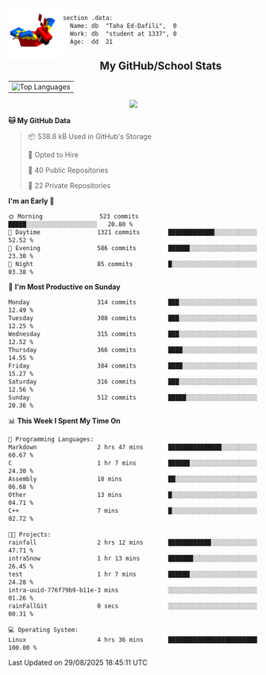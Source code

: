 <img src="parrot_fly_flipped.gif" align="left" height="110">


```assembly
section .data:
  Name: db  "Taha Ed-Dafili",  0
  Work: db  "student at 1337", 0
  Age:  dd  21
```


<div align="center">
  <h2>My GitHub/School Stats</h2>
</div>
<table align="center">
  <tr>
    <td align="center"><img width="450" src="https://github-readme-stats.vercel.app/api/top-langs/?username=0rayn&layout=compact&theme=github_dark&hide=html,makefile,css&exclude_repo=Yona2.0,Nand2Tetris&hide_border=true&langs_count=6" alt="Top Languages" /></td>
<!--     <td align="center"><img src="https://github-readme-streak-stats.herokuapp.com?user=0rayn&theme=github-dark-blue&hide_border=true&border_radius=5" alt="GitHub Streak" /></td>
  </tr> -->
</table>
 <p align="center">
  <a href="https://github.com/0rayn">
    <img src="https://komarev.com/ghpvc/?username=0rayn&color=blue&style=flat)" />
  </a>
</p>

<!--START_SECTION:waka-->
**🐱 My GitHub Data** 

> 📦 538.8 kB Used in GitHub's Storage 
 > 
> 💼 Opted to Hire
 > 
> 📜 40 Public Repositories 
 > 
> 🔑 22 Private Repositories 
 > 
**I'm an Early 🐤** 

```text
🌞 Morning                523 commits         █████░░░░░░░░░░░░░░░░░░░░   20.80 % 
🌆 Daytime                1321 commits        █████████████░░░░░░░░░░░░   52.52 % 
🌃 Evening                586 commits         ██████░░░░░░░░░░░░░░░░░░░   23.30 % 
🌙 Night                  85 commits          █░░░░░░░░░░░░░░░░░░░░░░░░   03.38 % 
```
📅 **I'm Most Productive on Sunday** 

```text
Monday                   314 commits         ███░░░░░░░░░░░░░░░░░░░░░░   12.49 % 
Tuesday                  308 commits         ███░░░░░░░░░░░░░░░░░░░░░░   12.25 % 
Wednesday                315 commits         ███░░░░░░░░░░░░░░░░░░░░░░   12.52 % 
Thursday                 366 commits         ████░░░░░░░░░░░░░░░░░░░░░   14.55 % 
Friday                   384 commits         ████░░░░░░░░░░░░░░░░░░░░░   15.27 % 
Saturday                 316 commits         ███░░░░░░░░░░░░░░░░░░░░░░   12.56 % 
Sunday                   512 commits         █████░░░░░░░░░░░░░░░░░░░░   20.36 % 
```


📊 **This Week I Spent My Time On** 

```text
💬 Programming Languages: 
Markdown                 2 hrs 47 mins       ███████████████░░░░░░░░░░   60.67 % 
C                        1 hr 7 mins         ██████░░░░░░░░░░░░░░░░░░░   24.30 % 
Assembly                 18 mins             ██░░░░░░░░░░░░░░░░░░░░░░░   06.68 % 
Other                    13 mins             █░░░░░░░░░░░░░░░░░░░░░░░░   04.71 % 
C++                      7 mins              █░░░░░░░░░░░░░░░░░░░░░░░░   02.72 % 

🐱‍💻 Projects: 
rainfall                 2 hrs 12 mins       ████████████░░░░░░░░░░░░░   47.71 % 
intraSnow                1 hr 13 mins        ███████░░░░░░░░░░░░░░░░░░   26.45 % 
test                     1 hr 7 mins         ██████░░░░░░░░░░░░░░░░░░░   24.28 % 
intra-uuid-776f79b9-b11e-3 mins              ░░░░░░░░░░░░░░░░░░░░░░░░░   01.26 % 
rainFallGit              0 secs              ░░░░░░░░░░░░░░░░░░░░░░░░░   00.31 % 

💻 Operating System: 
Linux                    4 hrs 36 mins       █████████████████████████   100.00 % 
```


 Last Updated on 29/08/2025 18:45:11 UTC
<!--END_SECTION:waka-->
